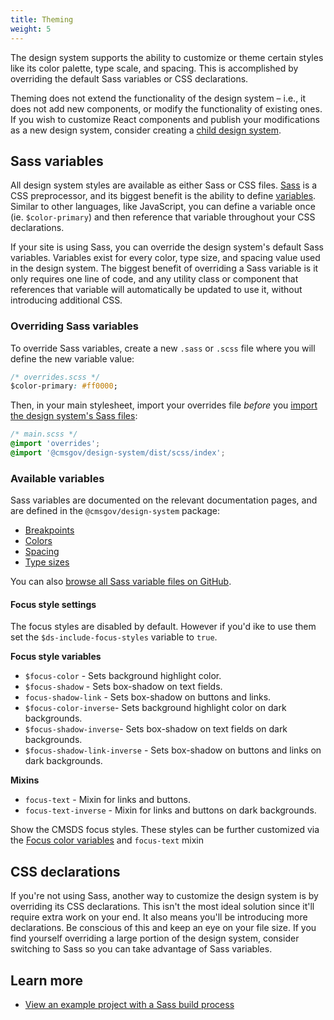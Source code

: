 ```yaml
---
title: Theming
weight: 5
---
```


The design system supports the ability to customize or theme certain styles like its color palette, type scale, and spacing. This is accomplished by overriding the default Sass variables or CSS declarations.

Theming does not extend the functionality of the design system – i.e., it does not add new components, or modify the functionality of existing ones. If you wish to customize React components and publish your modifications as a new design system, consider creating a [child design system](/startup/child-design-systems).

## Sass variables

All design system styles are available as either Sass or CSS files. [Sass](https://sass-lang.com/) is a CSS preprocessor, and its biggest benefit is the ability to define [variables](https://sass-lang.com/documentation/file.SASS_REFERENCE.html#variables_). Similar to other languages, like JavaScript, you can define a variable once (ie. `$color-primary`) and then reference that variable throughout your CSS declarations.

If your site is using Sass, you can override the design system's default Sass variables. Variables exist for every color, type size, and spacing value used in the design system. The biggest benefit of overriding a Sass variable is it only requires one line of code, and any utility class or component that references that variable will automatically be updated to use it, without introducing additional CSS.

### Overriding Sass variables

To override Sass variables, create a new `.sass` or `.scss` file where you will define the new variable value:

```css
/* overrides.scss */
$color-primary: #ff0000;
```

Then, in your main stylesheet, import your overrides file _before_ you [import the design system's Sass files]({{root}}/startup/sass-and-css/#sass):

```css
/* main.scss */
@import 'overrides';
@import '@cmsgov/design-system/dist/scss/index';
```

### Available variables

Sass variables are documented on the relevant documentation pages, and are defined in the `@cmsgov/design-system` package:

- [Breakpoints]({{root}}/guidelines/responsive/)
- [Colors]({{root}}/styles/color/)
- [Spacing]({{root}}/styles/spacing/)
- [Type sizes]({{root}}/styles/typography/)

You can also [browse all Sass variable files on GitHub](https://github.com/CMSgov/design-system/tree/master/packages/design-system/src/styles/settings/variables).

#### Focus style settings

The focus styles are disabled by default. However if you'd ike to use them
set the `$ds-include-focus-styles` variable to `true`.

**Focus style variables**

- `$focus-color` - Sets background highlight color.
- `$focus-shadow` - Sets box-shadow on text fields.
- `focus-shadow-link` - Sets box-shadow on buttons and links.
- `$focus-color-inverse`- Sets background highlight color on dark backgrounds.
- `$focus-shadow-inverse`- Sets box-shadow on text fields on dark backgrounds.
- `$focus-shadow-link-inverse` - Sets box-shadow on buttons and links on dark backgrounds.

**Mixins**

- `focus-text` - Mixin for links and buttons.
- `focus-text-inverse` - Mixin for links and buttons on dark backgrounds.

Show the CMSDS focus styles. These styles can be further customized via the [Focus color variables](http://localhost:3000/styles/color/#styles.color.focus) and `focus-text` mixin

## CSS declarations

If you're not using Sass, another way to customize the design system is by overriding its CSS declarations. This isn't the most ideal solution since it'll require extra work on your end. It also means you'll be introducing more declarations. Be conscious of this and keep an eye on your file size. If you find yourself overriding a large portion of the design system, consider switching to Sass so you can take advantage of Sass variables.

## Learn more

- [View an example project with a Sass build process](https://github.com/CMSgov/design-system/tree/master/examples/react-app)
